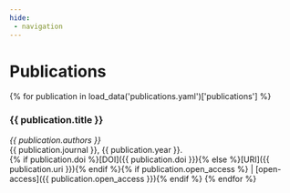 ```yaml
---
hide:
 - navigation
---
```

# Publications
{% for publication in load_data('publications.yaml')['publications'] %}
### {{ publication.title }}
*{{ publication.authors }}*<br>
{{ publication.journal }}, {{ publication.year }}.<br>
{% if publication.doi %}[DOI]({{ publication.doi }}){% else %}[URI]({{ publication.uri }}){% endif %}{% if publication.open_access %} | [open-access]({{ publication.open_access }}){% endif %}
{% endfor %}